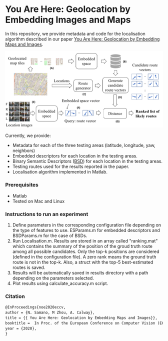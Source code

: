 # You Are Here: Geolocation by Embedding Images and Maps 

In this repository, we provide metadata and code for the localisation algorithm described in our paper [You Are Here: Geolocation by Embedding Maps and Images](https://arxiv.org/abs/1911.08797 "You Are Here: Geolocation by Embedding Maps and Images").

![Alt text](diagram.png?raw=true "Geolocalisation process diagram")

Currently, we provide:
- Metadata for each of the three testing areas (latitude, longitude, yaw, neighbors)
- Embedded descriptors for each location in the testing areas.
- Binary Semantic Descriptors ([BSD](https://arxiv.org/abs/1803.00788 "BSD")) for each location in the testing areas.
- Testing routes used for the results reported in the paper.
- Localisation algorithm implemented in Matlab. 

### Prerequisites
- Matlab
- Tested on Mac and Linux

### Instructions to run an experiment

1. Define parameters in the corresponding configuration file depending on the type of features to use.  ESParams.m for embedded descriptors and BSDParams.m for the case of BSDs.
1. Run Localisation.m. Results are stored in an array called "ranking.mat" which contains the summary of the position of the groud truth route among all possible candidates. Only the top-k positions are considered (defined in the configuration file). A zero rank means the ground truth route is not in the top-k.
Also, a struct with the top-5 best-estimated routes is saved.
1. Results will be automatically saved in results directory with a path depending on the parameters selected.
1. Plot results using calculate_accuracy.m script. 

### Citation
```latex
@InProceedings{noe2020eccv,
author = {N. Samano, M Zhou, A. Calway},
title = {{ You Are Here: Geolocation by Embedding Maps and Images}},
booktitle =  In Proc. of the European Conference on Computer Vision (ECCV),
year = {2020},
}
```

